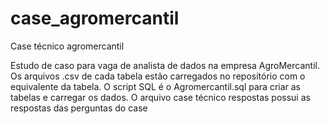 # case_agromercantil
Case técnico agromercantil

Estudo de caso para vaga de analista de dados na empresa AgroMercantil.
Os arquivos .csv de cada tabela estão carregados no repositório com o equivalente da tabela.
O script SQL é o Agromercantil.sql para criar as tabelas e carregar os dados.
O arquivo case técnico respostas possui as respostas das perguntas do case
